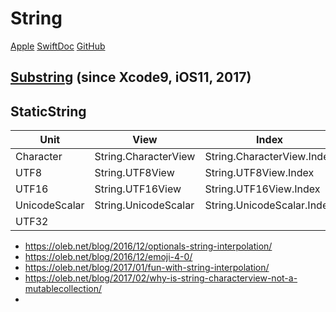 

# String

[Apple](https://developer.apple.com/documentation/swift/string)
[SwiftDoc](http://swiftdoc.org/v3.1/type/String/)
[GitHub]()

## [Substring](https://developer.apple.com/documentation/swift/substring) (since Xcode9, iOS11, 2017)

## StaticString

Unit| View | Index | Iterator
--|--|--|--
Character|String.CharacterView|String.CharacterView.Index
UTF8|String.UTF8View|String.UTF8View.Index
UTF16|String.UTF16View|String.UTF16View.Index
UnicodeScalar|String.UnicodeScalar|String.UnicodeScalar.Index|String.UnicodeScalar.Iterator
UTF32|


* https://oleb.net/blog/2016/12/optionals-string-interpolation/
* https://oleb.net/blog/2016/12/emoji-4-0/
* https://oleb.net/blog/2017/01/fun-with-string-interpolation/
* https://oleb.net/blog/2017/02/why-is-string-characterview-not-a-mutablecollection/
*
